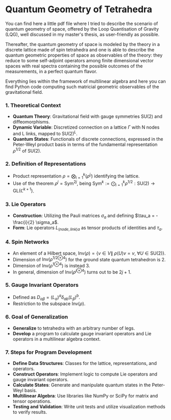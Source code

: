# Quantum Geometry of Tetrahedra

You can find here a little pdf file where I tried to describe the scenario of quantum geometry of space, offered by the Loop Quantisation of Gravity (LQG), well discussed in  my master's thesis, as user-friendly as possible.

Thereafter, the quantum geometry of space is modeled by the theory in a discrete lattice made of spin tetrahedra and one is able to describe the quantum geometric properties of space as observables of the theory: they reduce to some self-adjoint operators among finite dimensional vector spaces with real spectra containing the possible outcomes of the measurements, in a perfect quantum flavor.

Everything lies within the framework of multilinear algebra and here you can find Python code computing such matricial geometric observables of the gravitational field.



### 1. **Theoretical Context**
   - **Quantum Theory**: Gravitational field with gauge symmetries $\text{SU}(2)$ and diffeomorphisms.
   - **Dynamic Variable**: Discretized connection on a lattice $\Gamma$ with  N nodes and L links, mapped to $\text{SU}(2)^L$.
   - **Quantum States**: Functionals of discrete connections, expressed in the Peter-Weyl product basis in terms of the fundamental representation $\rho^{1/2}$ of $\text{SU}(2)$.

### 2. **Definition of Representations**
   - Product representation $\rho = \bigotimes_{i=1}^{k} (\rho^{j_i})$ identifying the lattice.
   - Use of the theorem $\rho^{j} = \text{Sym}^{2j}$, being $\text{Sym}^k:=\bigodot_{i=1}^k\rho^{1/2}:\text{SU}(2)\to\text{GL}(\mathbb{C}^{k+1})$.

### 3. **Lie Operators**
   - **Construction**: Utilizing the Pauli matrices $\sigma_a$ and defining $\tau_a = -\frac{i}{2} \sigma_a$.
   - **Form**: Lie operators ${L_{(node, link)}}_a$ as tensor products of identities and $\tau_a$.

### 4. **Spin Networks**
   - An element of a Hilbert space, $\text{Inv}(\rho) = \{ v \in V \|\ \rho(U)v = v,\ \forall U \in \text{SU}(2)\}$.
   - Dimension of $\text{Inv}\bigg({\rho^{1/2}}^{\otimes4}\bigg)$ for the ground state quantum tetrahedron is 2.
   - Dimension of $\text{Inv}\bigg({\rho^1}^{\otimes4}\bigg)$ is instead 3.
   - In general, dimension of $\text{Inv}\bigg({\rho^j}^{\otimes4}\bigg)$ turns out to be $2j+1$.

### 5. **Gauge Invariant Operators**
   - Defined as $D_{\alpha\beta} = (L_\alpha)^a\delta_{ab}(L_\beta)^b$.
   - Restriction to the subspace $\text{Inv}(\rho)$.

### 6. **Goal of Generalization**
   - **Generalize** to tetrahedra with an arbitrary number of legs.
   - **Develop** a program to calculate gauge invariant operators and Lie operators in a multilinear algebra context.

### 7. **Steps for Program Development**
   - **Define Data Structures**: Classes for the lattice, representations, and operators.
   - **Construct Operators**: Implement logic to compute Lie operators and gauge invariant operators.
   - **Calculate States**: Generate and manipulate quantum states in the Peter-Weyl basis.
   - **Multilinear Algebra**: Use libraries like NumPy or SciPy for matrix and tensor operations.
   - **Testing and Validation**: Write unit tests and utilize visualization methods to verify results.
